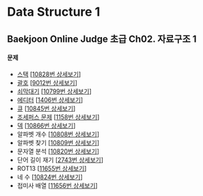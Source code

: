Data Structure 1
================

Baekjoon Online Judge 초급 Ch02. 자료구조 1
----------------------------------------

#### 문제

* [스택](./Stack) [[10828번 상세보기](https://www.acmicpc.net/problem/10828)]
* [괄호](./Parenthesis) [[9012번 상세보기](https://www.acmicpc.net/problem/9012)]
* [쇠막대기](./Metal_Rod) [[10799번 상세보기](https://www.acmicpc.net/problem/10799)]
* [에디터](./Editor) [[1406번 상세보기](https://www.acmicpc.net/problem/1406)]
* [큐](./Queue) [[10845번 상세보기](https://www.acmicpc.net/problem/10845)]
* [조세퍼스 문제](./Josephus) [[1158번 상세보기](https://www.acmicpc.net/problem/1158)]
* [덱](./Deque) [[10866번 상세보기](https://www.acmicpc.net/problem/10866)]
* 알파벳 개수 [[10808번 상세보기](https://www.acmicpc.net/problem/10808)]
* 알파벳 찾기 [[10809번 상세보기](https://www.acmicpc.net/problem/10809)]
* 문자열 분석 [[10820번 상세보기](https://www.acmicpc.net/problem/10820)]
* 단어 길이 재기 [[2743번 상세보기](https://www.acmicpc.net/problem/2743)]
* ROT13 [[11655번 상세보기](https://www.acmicpc.net/problem/11655)]
* 네 수 [[10824번 상세보기](https://www.acmicpc.net/problem/10824)]
* 접미사 배열 [[11656번 상세보기](https://www.acmicpc.net/problem/11656)]